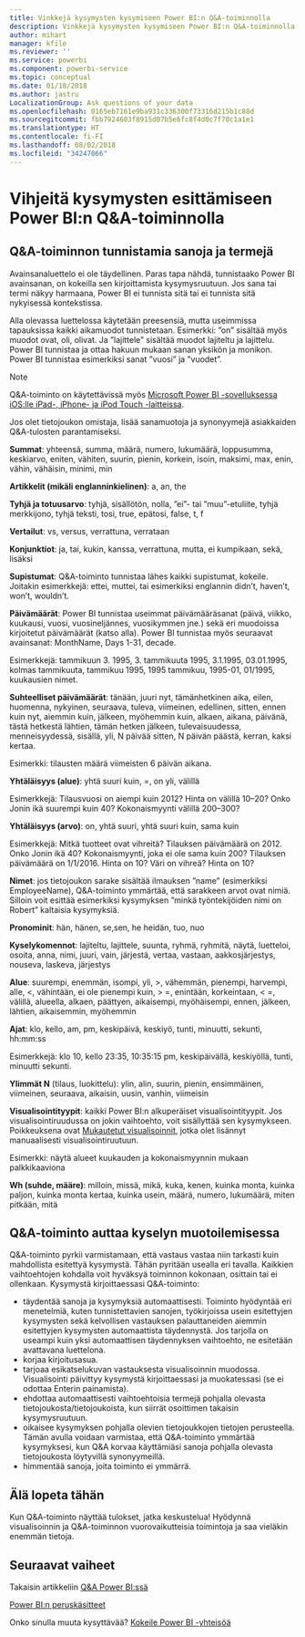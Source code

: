```yaml
---
title: Vinkkejä kysymysten kysymiseen Power BI:n Q&A-toiminnolla
description: Vinkkejä kysymysten kysymiseen Power BI:n Q&A-toiminnolla
author: mihart
manager: kfile
ms.reviewer: ''
ms.service: powerbi
ms.component: powerbi-service
ms.topic: conceptual
ms.date: 01/18/2018
ms.author: jastru
LocalizationGroup: Ask questions of your data
ms.openlocfilehash: 0165eb7161e9ba931c336300f73316d215b1c88d
ms.sourcegitcommit: fbb7924603f8915d07b5e6fc8f4d0c7f70c1a1e1
ms.translationtype: HT
ms.contentlocale: fi-FI
ms.lasthandoff: 08/02/2018
ms.locfileid: "34247066"
---
```

# <a name="tips-for-asking-questions-in-power-bi-qa"></a>Vihjeitä kysymysten esittämiseen Power BI:n Q&A-toiminnolla
## <a name="words-and-terminology-that-qa-recognizes"></a>Q&A-toiminnon tunnistamia sanoja ja termejä
Avainsanaluettelo ei ole täydellinen.  Paras tapa nähdä, tunnistaako Power BI avainsanan, on kokeilla sen kirjoittamista kysymysruutuun.  Jos sana tai termi näkyy harmaana, Power BI ei tunnista sitä tai ei tunnista sitä nykyisessä kontekstissa.

Alla olevassa luettelossa käytetään preesensiä, mutta useimmissa tapauksissa kaikki aikamuodot tunnistetaan. Esimerkki: ”on” sisältää myös muodot ovat, oli, olivat.  Ja ”lajittele” sisältää muodot lajiteltu ja lajittelu.  Power BI tunnistaa ja ottaa hakuun mukaan sanan yksikön ja monikon. Power BI tunnistaa esimerkiksi sanat ”vuosi” ja ”vuodet”.

> [!NOTE]
> Q&A-toiminto on käytettävissä myös [Microsoft Power BI -sovelluksessa iOS:lle iPad-, iPhone- ja iPod Touch -laitteissa](mobile-apps-ios-qna.md).
> 
> 

Jos olet tietojoukon omistaja, lisää sanamuotoja ja synonyymejä asiakkaiden Q&A-tulosten parantamiseksi.

**Summat**: yhteensä, summa, määrä, numero, lukumäärä, loppusumma, keskiarvo, eniten, vähiten, suurin, pienin, korkein, isoin, maksimi, max, enin, vähin, vähäisin, minimi, min

**Artikkelit (mikäli englanninkielinen)**: a, an, the

**Tyhjä ja totuusarvo**: tyhjä, sisällötön, nolla, ”ei”- tai ”muu”-etuliite, tyhjä merkkijono, tyhjä teksti, tosi, true, epätosi, false, t, f

**Vertailut**: vs, versus, verrattuna, verrataan

**Konjunktiot**: ja, tai, kukin, kanssa, verrattuna, mutta, ei kumpikaan, sekä, lisäksi

**Supistumat**: Q&A-toiminto tunnistaa lähes kaikki supistumat, kokeile.  Joitakin esimerkkejä: ettei, muttei, tai esimerkiksi englannin didn’t, haven’t, won’t, wouldn’t.

**Päivämäärät**: Power BI tunnistaa useimmat päivämääräsanat (päivä, viikko, kuukausi, vuosi, vuosineljännes, vuosikymmen jne.) sekä eri muodoissa kirjoitetut päivämäärät (katso alla). Power BI tunnistaa myös seuraavat avainsanat: MonthName, Days 1-31, decade.

Esimerkkejä: tammikuun 3. 1995, 3. tammikuuta 1995, 3.1.1995, 03.01.1995, kolmas tammikuuta, tammikuu 1995, 1995 tammikuu, 1995-01, 01/1995, kuukausien nimet.

**Suhteelliset päivämäärät**: tänään, juuri nyt, tämänhetkinen aika, eilen, huomenna, nykyinen, seuraava, tuleva, viimeinen, edellinen, sitten, ennen kuin nyt, aiemmin kuin, jälkeen, myöhemmin kuin, alkaen, aikana, päivänä, tästä hetkestä lähtien, tämän hetken jälkeen, tulevaisuudessa, menneisyydessä, sisällä, yli, N päivää sitten, N päivän päästä, kerran, kaksi kertaa.

Esimerkki: tilausten määrä viimeisten 6 päivän aikana.

**Yhtäläisyys (alue)**: yhtä suuri kuin, =, on yli, välillä

Esimerkkejä: Tilausvuosi on aiempi kuin 2012? Hinta on välillä 10–20? Onko Jonin ikä suurempi kuin 40? Kokonaismyynti välillä 200–300?

**Yhtäläisyys (arvo)**: on, yhtä suuri, yhtä suuri kuin, sama kuin

Esimerkkejä: Mitkä tuotteet ovat vihreitä? Tilauksen päivämäärä on 2012. Onko Jonin ikä 40? Kokonaismyynti, joka ei ole sama kuin 200? Tilauksen päivämäärä on 1/1/2016. Hinta on 10? Väri on vihreä? Hinta on 10?

**Nimet**: jos tietojoukon sarake sisältää ilmauksen ”name” (esimerkiksi EmployeeName), Q&A-toiminto ymmärtää, että sarakkeen arvot ovat nimiä. Silloin voit esittää esimerkiksi kysymyksen ”minkä työntekijöiden nimi on Robert” kaltaisia kysymyksiä.

**Pronominit**: hän, hänen, se,sen, he heidän, tuo, nuo

**Kyselykomennot**: lajiteltu, lajittele, suunta, ryhmä, ryhmitä, näytä, luetteloi, osoita, anna, nimi, juuri, vain, järjestä, vertaa, vastaan, aakkosjärjestys, nouseva, laskeva, järjestys

**Alue**: suurempi, enemmän, isompi, yli, >, vähemmän, pienempi, harvempi, alle, <, vähintään, ei ole pienempi kuin, > =, enintään, korkeintaan, < =, välillä, alueella, alkaen, päättyen, aikaisempi, myöhäisempi, ennen, jälkeen, lähtien, aikaisemmin, myöhemmin

**Ajat**: klo, kello, am, pm, keskipäivä, keskiyö, tunti, minuutti, sekunti, hh:mm:ss

Esimerkkejä: klo 10, kello 23:35, 10:35:15 pm, keskipäivällä, keskiyöllä, tunti, minuutti sekunti.

**Ylimmät N** (tilaus, luokittelu): ylin, alin, suurin, pienin, ensimmäinen, viimeinen, seuraava, aikaisin, uusin, vanhin, viimeisin

**Visualisointityypit**: kaikki Power BI:n alkuperäiset visualisointityypit.  Jos visualisointiruudussa on jokin vaihtoehto, voit sisällyttää sen kysymykseen.  Poikkeuksena ovat [Mukautetut visualisoinnit](power-bi-custom-visuals.md), jotka olet lisännyt manuaalisesti visualisointiruutuun.

Esimerkki: näytä alueet kuukauden ja kokonaismyynnin mukaan palkkikaaviona

**Wh (suhde, määre)**: milloin, missä, mikä, kuka, kenen, kuinka monta, kuinka paljon, kuinka monta kertaa, kuinka usein, määrä, numero, lukumäärä, miten pitkään, mitä

## <a name="qa-helps-you-phrase-the-question"></a>Q&A-toiminto auttaa kyselyn muotoilemisessa
Q&A-toiminto pyrkii varmistamaan, että vastaus vastaa niin tarkasti kuin mahdollista esitettyä kysymystä. Tähän pyritään usealla eri tavalla. Kaikkien vaihtoehtojen kohdalla voit hyväksyä toiminnon kokonaan, osittain tai ei ollenkaan. Kysymystä kirjoittaessasi Q&A-toiminto:

* täydentää sanoja ja kysymyksiä automaattisesti. Toiminto hyödyntää eri menetelmiä, kuten tunnistettavien sanojen, työkirjoissa usein esitettyjen kysymysten sekä kelvollisen vastauksen palauttaneiden aiemmin esitettyjen kysymysten automaattista täydennystä. Jos tarjolla on useampi kuin yksi automaattisen täydennyksen vaihtoehto, ne esitetään avattavana luettelona.
* korjaa kirjoitusasua.
* tarjoaa esikatselukuvan vastauksesta visualisoinnin muodossa. Visualisointi päivittyy kysymystä kirjoittaessasi ja muokatessasi (se ei odottaa Enterin painamista).
* ehdottaa automaattisesti vaihtoehtoisia termejä pohjalla olevasta tietojoukosta/tietojoukoista, kun siirrät osoittimen takaisin kysymysruutuun.
* oikaisee kysymyksen pohjalla olevien tietojoukkojen tietojen perusteella. Tämän avulla voidaan varmistaa, että Q&A-toiminto ymmärtää kysymyksesi, kun Q&A korvaa käyttämiäsi sanoja pohjalla olevasta tietojoukosta löytyvillä synonyymeillä.
* himmentää sanoja, joita toiminto ei ymmärrä.

## <a name="dont-stop-now"></a>Älä lopeta tähän
Kun Q&A-toiminto näyttää tulokset, jatka keskustelua! Hyödynnä visualisoinnin ja Q&A-toiminnon vuorovaikutteisia toimintoja ja saa vieläkin enemmän tietoja.

## <a name="next-steps"></a>Seuraavat vaiheet
Takaisin artikkeliin [Q&A Power BI:ssä](power-bi-q-and-a.md)  

[Power BI:n peruskäsitteet](service-basic-concepts.md)  

Onko sinulla muuta kysyttävää? [Kokeile Power BI -yhteisöä](http://community.powerbi.com/)

